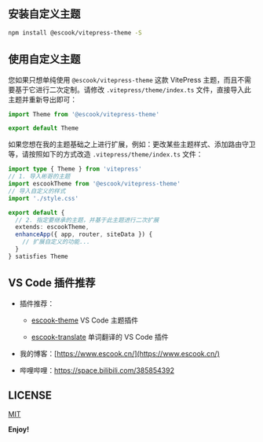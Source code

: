 ## 安装自定义主题

```bash
npm install @escook/vitepress-theme -S
```

## 使用自定义主题

您如果只想单纯使用 `@escook/vitepress-theme` 这款 VitePress 主题，而且不需要基于它进行二次定制。请修改 `.vitepress/theme/index.ts` 文件，直接导入此主题并重新导出即可：

```ts
import Theme from '@escook/vitepress-theme'

export default Theme
```

如果您想在我的主题基础之上进行扩展，例如：更改某些主题样式、添加路由守卫等，请按照如下的方式改造 `.vitepress/theme/index.ts` 文件：

```ts
import type { Theme } from 'vitepress'
// 1. 导入彬哥的主题
import escookTheme from '@escook/vitepress-theme'
// 导入自定义的样式
import './style.css'

export default {
  // 2. 指定要继承的主题，并基于此主题进行二次扩展
  extends: escookTheme,
  enhanceApp({ app, router, siteData }) {
    // 扩展自定义的功能...
  }
} satisfies Theme
```

## VS Code 插件推荐

- 插件推荐：

  - [escook-theme](https://marketplace.visualstudio.com/items?itemName=liulongbin1314.escook-theme) VS Code 主题插件

  - [escook-translate](https://marketplace.visualstudio.com/items?itemName=liulongbin1314.escook-translate) 单词翻译的 VS Code 插件

- 我的博客：[https://www.escook.cn/](https://www.escook.cn/)

- 哔哩哔哩：https://space.bilibili.com/385854392

## LICENSE

[MIT](https://github.com/liulongbin1314/vitepress-theme/blob/master/LICENSE)

**Enjoy!**
